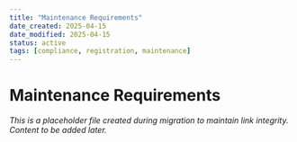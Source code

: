 ```yaml
---
title: "Maintenance Requirements"
date_created: 2025-04-15
date_modified: 2025-04-15
status: active
tags: [compliance, registration, maintenance]
---
```


# Maintenance Requirements

*This is a placeholder file created during migration to maintain link integrity. Content to be added later.*

